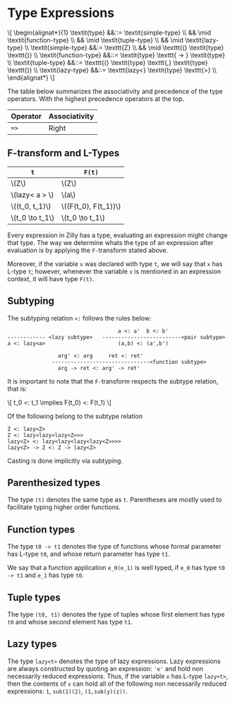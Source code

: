 # Type Expressions

\\[
\begin{alignat*}{1}
\textit{type}
    &&::=   \textit{simple-type} \\\\
    && \mid \textit{function-type} \\\\
    && \mid \textit{tuple-type} \\\\
    && \mid \textit{lazy-type} \\\\
\textit{simple-type} &&:= \texttt{Z} \\\\
    && \mid \texttt{(} \textit{type} \texttt{)} \\\\
\textit{function-type} &&::= \textit{type} \texttt{ -> } \textit{type} \\\\
\textit{tuple-type} &&::= \texttt{(} \textit{type} \texttt{,} \textit{type} \texttt{)} \\\\
\textit{lazy-type} &&::= \texttt{lazy<} \textit{type} \\texttt{>}  \\\\
\end{alignat*}
\\]

The table below summarizes the associativity and precedence of the type operators.
With the highest precedence operators at the top.


| Operator | Associativity |
| -------- | ------------- |
| `=>`     | Right         |

## F-transform and L-Types


| `t`                | `F(t)`                          |
|--------------------|---------------------------------|
| \\(Z\\)            | \\(Z\\)                         |
| \\(lazy< a > \\)   | \\(a\\)                         |
| \\(\(t_0, t_1\)\\) | \\(\(F(t_0), F(t_1)\)\\)        |
| \\(t_0 \to t_1\\)  | \\(t_0 \to t_1\\)               |

Every expression in Zilly has a type, evaluating an expression might change that type. The
way we determine whats the type of an expression after evaluation is by applying the
`F-`transform stated above.

Moreover, if the variable `x` was declared with type `t`, we will say that `x` has
L-type `t`; however, whenever the variable `x` is mentioned in an expression context,
it will have type `F(t)`.


## Subtyping

The subtyping relation `<:` follows the rules below:

```
                                   a <: a'  b <: b'
------------ <lazy subtype>   -------------------------<pair subtype>
a <: lazy<a>                       (a,b) <: (a',b')

                arg' <: arg     ret <: ret'
              -------------------------------<function subtype>
                arg -> ret <: arg' -> ret'

```

It is important to note that the `F-`transform respects the subtype relation, that is:

\\[
t_0 <: t_1 \implies F(t_0) <: F(t_1)
\\]

Of the following belong to the subtype relation

```
Z <: lazy<Z>
Z <: lazy<lazy<lazy<Z>>>
lazy<Z> <: lazy<lazy<lazy<lazy<Z>>>>
lazy<Z> -> Z <: Z -> lazy<Z>
```

Casting is done implicitly via subtyping.



## Parenthesized types

The type `(t)` denotes the same type as `t`. Parentheses are mostly used to
facilitate typing higher order functions.

## Function types

The type `t0 -> t1` denotes the type of functions whose formal parameter has
L-type `t0`, and whose return parameter has type `t1`.

We say that a function application `e_0(e_1)` is well typed, if `e_0` has type
`t0 -> t1` and `e_1` has type `t0`.


## Tuple types

The type `(t0, t1)` denotes the type of tuples whose first element has type `t0`
and whose second element has type `t1`.

## Lazy types

The type `lazy<t>` denotes the type of lazy expressions. Lazy expressions are
always constructed by quoting an expression: `'e'` and hold non necessarily
reduced expressions. Thus, if the variable `x` has L-type `lazy<t>`, then the contents
of `x` can hold all of the following non necessarily reduced expressions: `1`,
`sub(1)(2)`, `(1,sub(y)(z))`.
